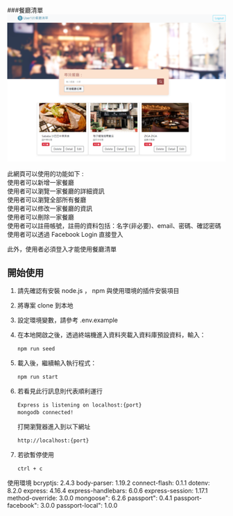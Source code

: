 ###餐廳清單
<img src = "https://github.com/MinihongWork/Alphacamp/blob/Alphacamp/Alphacamp/RestaurantList/public/image/sample.png" width="900px">  


此網頁可以使用的功能如下 :  
使用者可以新增一家餐廳  
使用者可以瀏覽一家餐廳的詳細資訊  
使用者可以瀏覽全部所有餐廳  
使用者可以修改一家餐廳的資訊  
使用者可以刪除一家餐廳  
使用者可以註冊帳號，註冊的資料包括：名字(非必要)、email、密碼、確認密碼  
    使用者可以透過 Facebook Login 直接登入  

此外，使用者必須登入才能使用餐廳清單  

## 開始使用
1. 請先確認有安裝 node.js ， npm 與使用環境的插件安裝項目
2. 將專案 clone 到本地
3. 設定環境變數，請參考 .env.example
4. 在本地開啟之後，透過終端機進入資料夾載入資料庫預設資料，輸入：
  
   ```bash
   npm run seed
   ```

5. 載入後，繼續輸入執行程式：

   ```bash
   npm run start
   ```

5. 若看見此行訊息則代表順利運行

   ```bash
   Express is listening on localhost:{port}
   mongodb connected!
   
   ```
   打開瀏覽器進入到以下網址
   
   ```bash
   http://localhost:{port}

   ```

6. 若欲暫停使用

   ```bash
   ctrl + c
   ```

使用環境
    bcryptjs: 2.4.3
    body-parser: 1.19.2
    connect-flash: 0.1.1
    dotenv: 8.2.0
    express: 4.16.4
    express-handlebars: 6.0.6
    express-session: 1.17.1
    method-override: 3.0.0
    mongoose": 6.2.6
    passport": 0.4.1
    passport-facebook": 3.0.0
    passport-local": 1.0.0
